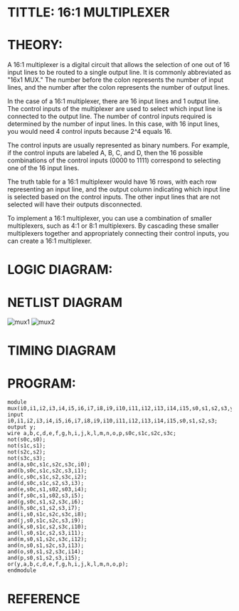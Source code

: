 # TITTLE: 16:1 MULTIPLEXER

# THEORY:
A 16:1 multiplexer is a digital circuit that allows the selection of one out of 16 input lines to be routed to a single output line. It is commonly abbreviated as "16x1 MUX." The number before the colon represents the number of input lines, and the number after the colon represents the number of output lines.

In the case of a 16:1 multiplexer, there are 16 input lines and 1 output line. The control inputs of the multiplexer are used to select which input line is connected to the output line. The number of control inputs required is determined by the number of input lines. In this case, with 16 input lines, you would need 4 control inputs because 2^4 equals 16.

The control inputs are usually represented as binary numbers. For example, if the control inputs are labeled A, B, C, and D, then the 16 possible combinations of the control inputs (0000 to 1111) correspond to selecting one of the 16 input lines.

The truth table for a 16:1 multiplexer would have 16 rows, with each row representing an input line, and the output column indicating which input line is selected based on the control inputs. The other input lines that are not selected will have their outputs disconnected.

To implement a 16:1 multiplexer, you can use a combination of smaller multiplexers, such as 4:1 or 8:1 multiplexers. By cascading these smaller multiplexers together and appropriately connecting their control inputs, you can create a 16:1 multiplexer.

# LOGIC DIAGRAM:



# NETLIST DIAGRAM
![mux1](https://github.com/LavanyaMuraleedharan/Simulation-project--Digital-Electronics/assets/120103862/82eab42d-02ee-44e1-b373-fa6e586b1b16)
![mux2](https://github.com/LavanyaMuraleedharan/Simulation-project--Digital-Electronics/assets/120103862/161a13d3-ea93-4c1f-a562-e52c752ecd0c)


# TIMING DIAGRAM

# PROGRAM:
```
module mux(i0,i1,i2,i3,i4,i5,i6,i7,i8,i9,i10,i11,i12,i13,i14,i15,s0,s1,s2,s3,y);
input i0,i1,i2,i3,i4,i5,i6,i7,i8,i9,i10,i11,i12,i13,i14,i15,s0,s1,s2,s3;
output y;
wire a,b,c,d,e,f,g,h,i,j,k,l,m,n,o,p,s0c,s1c,s2c,s3c;
not(s0c,s0);
not(s1c,s1);
not(s2c,s2);
not(s3c,s3);
and(a,s0c,s1c,s2c,s3c,i0);
and(b,s0c,s1c,s2c,s3,i1);
and(c,s0c,s1c,s2,s3c,i2);
and(d,s0c,s1c,s2,s3,i3);
and(e,s0c,s1,s02,s03,i4);
and(f,s0c,s1,s02,s3,i5);
and(g,s0c,s1,s2,s3c,i6);
and(h,s0c,s1,s2,s3,i7);
and(i,s0,s1c,s2c,s3c,i8);
and(j,s0,s1c,s2c,s3,i9);
and(k,s0,s1c,s2,s3c,i10);
and(l,s0,s1c,s2,s3,i11);
and(m,s0,s1,s2c,s3c,i12);
and(n,s0,s1,s2c,s3,i13);
and(o,s0,s1,s2,s3c,i14);
and(p,s0,s1,s2,s3,i15);
or(y,a,b,c,d,e,f,g,h,i,j,k,l,m,n,o,p);
endmodule  
```
# REFERENCE
